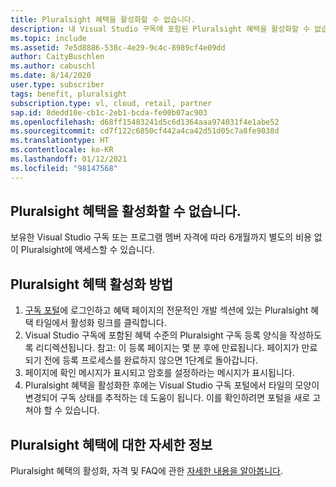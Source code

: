 ```yaml
---
title: Pluralsight 혜택을 활성화할 수 없습니다.
description: 내 Visual Studio 구독에 포함된 Pluralsight 혜택을 활성화할 수 없습니다.
ms.topic: include
ms.assetid: 7e5d8886-538c-4e29-9c4c-8989cf4e09dd
author: CaityBuschlen
ms.author: cabuschl
ms.date: 8/14/2020
user.type: subscriber
tags: benefit, pluralsight
subscription.type: vl, cloud, retail, partner
sap.id: 8dedd10e-cb1c-2eb1-bcda-fe00b07ac903
ms.openlocfilehash: d68ff15483241d5c6d1364aaa974031f4e1abe52
ms.sourcegitcommit: cd7f122c6850cf442a4ca42d51d05c7a8fe9038d
ms.translationtype: HT
ms.contentlocale: ko-KR
ms.lasthandoff: 01/12/2021
ms.locfileid: "98147568"
---
```

## <a name="im-unable-to-activate-my-pluralsight-benefit"></a>Pluralsight 혜택을 활성화할 수 없습니다.

보유한 Visual Studio 구독 또는 프로그램 멤버 자격에 따라 6개월까지 별도의 비용 없이 Pluralsight에 액세스할 수 있습니다.  

## <a name="how-to-activate-your-pluralsight-benefit"></a>Pluralsight 혜택 활성화 방법
  
1. [구독 포털](https://my.visualstudio.com/benefits)에 로그인하고 혜택 페이지의 전문적인 개발 섹션에 있는 Pluralsight 혜택 타일에서 활성화 링크를 클릭합니다. 
1. Visual Studio 구독에 포함된 혜택 수준의 Pluralsight 구독 등록 양식을 작성하도록 리디렉션됩니다. 참고: 이 등록 페이지는 몇 분 후에 만료됩니다. 페이지가 만료되기 전에 등록 프로세스를 완료하지 않으면 1단계로 돌아갑니다. 
1. 페이지에 확인 메시지가 표시되고 암호를 설정하라는 메시지가 표시됩니다. 
1. Pluralsight 혜택을 활성화한 후에는 Visual Studio 구독 포털에서 타일의 모양이 변경되어 구독 상태를 추적하는 데 도움이 됩니다. 이를 확인하려면 포털을 새로 고쳐야 할 수 있습니다. 

## <a name="more-information-about-the-pluralsight-benefit"></a>Pluralsight 혜택에 대한 자세한 정보

Pluralsight 혜택의 활성화, 자격 및 FAQ에 관한 [자세한 내용을 알아봅니다](https://docs.microsoft.com/visualstudio/subscriptions/vs-pluralsight).  